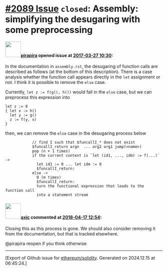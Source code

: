 # [\#2089 Issue](https://github.com/ethereum/solidity/issues/2089) `closed`: Assembly: simplifying the desugaring with some preprocessing

#### <img src="https://avatars.githubusercontent.com/u/44281?u=19789513178700ad73a6cf535a40fbbfdc1ad615&v=4" width="50">[pirapira](https://github.com/pirapira) opened issue at [2017-03-27 10:30](https://github.com/ethereum/solidity/issues/2089):

In the documentation in `assembly.rst`, the desugaring of function calls are described as follows (at the bottom of this description).  There is a case analysis whether the function call appears directly in the `let` assignment or not.  I think it is possible to remove the `else` case.

Currently, `let z := f(g(), h())` would fall in the `else` case, but we can preprocess this expression into
```
let z := 0
{ let x := h()
  let y := g()
  z := f(y, x)
}
```
then, we can remove the `else` case in the desugaring process below
```
            // find I such that $funcallI_* does not exist
            $funcallI_return argn  ... arg2 arg1 jump(<name>)
            pop (n + 1 times)
            if the current context is `let (id1, ..., idm) := f(...)` ->
              let id1 := 0 ... let idm := 0
              $funcallI_return:
            else ->
              0 (m times)
              $funcallI_return:
              turn the functional expression that leads to the function call
              into a statement stream
```

#### <img src="https://avatars.githubusercontent.com/u/20340?v=4" width="50">[axic](https://github.com/axic) commented at [2018-04-17 12:54](https://github.com/ethereum/solidity/issues/2089#issuecomment-381981720):

Closing this as this process is gone. We should also consider removing it from the documentation, but that is tracked elsewhere.

@pirapira reopen if you think otherwise


-------------------------------------------------------------------------------



[Export of Github issue for [ethereum/solidity](https://github.com/ethereum/solidity). Generated on 2024.12.15 at 06:45:24.]
